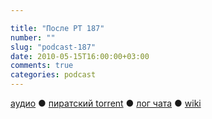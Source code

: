 ```yaml
---

title: "После РТ 187"
number: ""
slug: "podcast-187"
date: 2010-05-15T16:00:00+03:00
comments: true
categories: podcast
---
```

[аудио](http://cdn.radio-t.com/rt187post.mp3) ● [пиратский torrent](http://pirates.radio-t.com/torrents/rt187post.mp3.torrent) ● [лог чата](http://chat.radio-t.com/logs/radio-t-187.html) ● [wiki](http://wiki.radio-t.com/%D0%9F%D0%BE%D1%81%D0%BB%D0%B5_%D0%A0%D0%A2_187)<audio src="http://cdn.radio-t.com/rt187post.mp3" preload="none">
